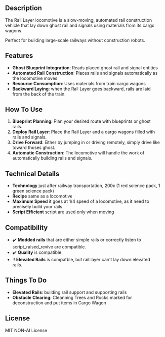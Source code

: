 ## Description

The Rail Layer locomotive is a slow-moving, automated rail construction vehicle that lay down ghost rail and signals using materials from its cargo wagons.

Perfect for building large-scale railways without construction robots.

## Features

- **Ghost Blueprint Integration**: Reads placed ghost rail and signal entities
- **Automated Rail Construction**: Places rails and signals automatically as the locomotive moves
- **Resource Consumption**: Uses materials from train cargo wagons
- **Backward Laying**: when the Rail Layer goes backward, rails are laid from the back of the train.

## How To Use

1. **Blueprint Planning**: Plan your desired route with blueprints or ghost rails.
2. **Deploy Rail Layer**: Place the Rail Layer and a cargo wagons filled with rails and signals.
3. **Drive Forward**: Either by jumping in or driving remotely, simply drive like toward thoses ghost.
4. **Automatic Construction**: The locomotive will handle the work of automatically building rails and signals.

## Technical Details

- **Technology** just after railway transportation, 200x (1 red science pack, 1 green science pack)
- **Recipe** same as a locomotive
- **Maximum Speed** it goes at 1/4 speed of a locomotive, as it need to precisely build your rails
- **Script Efficient** script are used only when moving

## Compatibility
- ✔️ **Modded rails** that are either simple rails or correctly listen to script_raised_revive are compatible.
- ✔️ **Quality** is compatible.
- ‼️ **Elevated Rails** is compatble, but rail layer can't lay down elevated rails.

## Things To Do

- **Elevated Rails**: building rail support and supporting rails
- **Obstacle Clearing**: Cleanning Trees and Rocks marked for deconstruction and put items in Cargo Wagon

## License

MIT NON-AI License